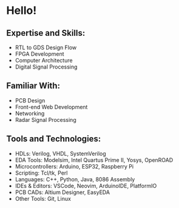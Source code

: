 # **Hello!**



## **Expertise and Skills:**
- RTL to GDS Design Flow
- FPGA Development
- Computer Architecture
- Digital Signal Processing


## **Familiar With:**
- PCB Design
- Front-end Web Development
- Networking
- Radar Signal Processing 


## **Tools and Technologies:**
- HDLs: Verilog, VHDL, SystemVerilog
- EDA Tools: Modelsim, Intel Quartus Prime II, Yosys, OpenROAD
- Microcontrollers: Arduino, ESP32, Raspberry Pi
- Scripting: Tcl/tk, Perl
- Languages: C++, Python, Java, 8086 Assembly
- IDEs & Editors: VSCode, Neovim, ArduinoIDE, PlatformIO
- PCB CADs: Altium Designer, EasyEDA
- Other Tools: Git, Linux
  
